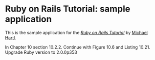 # Ruby on Rails Tutorial: sample application

This is the sample application for
the [*Ruby on Rails Tutorial*](http://railstutorial.org/)
by [Michael Hartl](http://michaelhartl.com/).

In Chapter 10 section 10.2.2.
Continue with Figure 10.6 and Listing 10.21.
Upgrade Ruby version to 2.0.0p353
